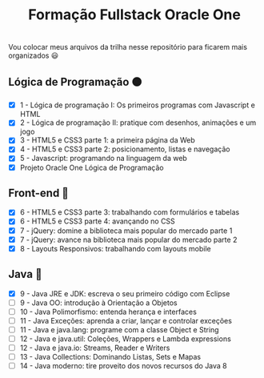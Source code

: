
# <h1 align="center"> Formação Fullstack Oracle One <h1>
  
  Vou colocar meus arquivos da trilha nesse repositório para ficarem mais organizados 😃

## Lógica de Programação 🟠

- [x] 1 - Lógica de programação I: Os primeiros programas com Javascript e HTML
- [x] 2 - Lógica de programação II: pratique com desenhos, animações e um jogo
- [x] 3 - HTML5 e CSS3 parte 1: a primeira página da Web
- [x] 4 - HTML5 e CSS3 parte 2: posicionamento, listas e navegação
- [x] 5 - Javascript: programando na linguagem da web
- [x] Projeto Oracle One Lógica de Programação

## Front-end 🔵

- [x] 6 - HTML5 e CSS3 parte 3: trabalhando com formulários e tabelas
- [x] 6 - HTML5 e CSS3 parte 4: avançando no CSS
- [x] 7 - jQuery: domine a biblioteca mais popular do mercado parte 1
- [x] 7 - jQuery: avance na biblioteca mais popular do mercado parte 2
- [x] 8 - Layouts Responsivos: trabalhando com layouts mobile

## Java 🔴

- [x] 9 - Java JRE e JDK: escreva o seu primeiro código com Eclipse
- [ ] 9 - Java OO: introdução à Orientação a Objetos
- [ ] 10 - Java Polimorfismo: entenda herança e interfaces
- [ ] 11 - Java Exceções: aprenda a criar, lançar e controlar exceções
- [ ] 11 - Java e java.lang: programe com a classe Object e String
- [ ] 12 - Java e java.util: Coleções, Wrappers e Lambda expressions
- [ ] 12 - Java e java.io: Streams, Reader e Writers
- [ ] 13 - Java Collections: Dominando Listas, Sets e Mapas
- [ ] 14 - Java moderno: tire proveito dos novos recursos do Java 8
